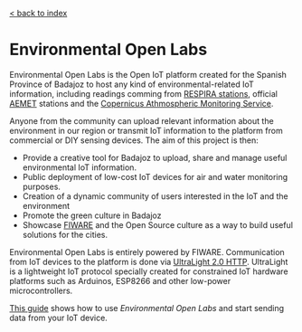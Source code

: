 [< back to index](../../README.md)

# Environmental Open Labs

Environmental Open Labs is the Open IoT platform created for the Spanish Province of Badajoz to host any kind of environmental-related IoT information, including readings comming from [RESPIRA stations](RESPIRA_STATION.md), official [AEMET](http://www.aemet.es/en/portada) stations and the [Copernicus Athmospheric Monitoring Service](https://atmosphere.copernicus.eu/).

Anyone from the community can upload relevant information about the environment in our region or transmit IoT information to the platform from commercial or DIY sensing devices. The aim of this project is then:

- Provide a creative tool for Badajoz to upload, share and manage useful environmental IoT information.
- Public deployment of low-cost IoT devices for air and water monitoring purposes.
- Creation of a dynamic community of users interested in the IoT and the environment
- Promote the green culture in Badajoz
- Showcase [FIWARE](https://www.fiware.org/) and the Open Source culture as a way to build useful solutions for the cities.

Environmental Open Labs is entirely powered by FIWARE. Communication from IoT devices to the platform is done via [UltraLight 2.0 HTTP]((https://fiware-iotagent-ul.readthedocs.io/en/latest/usermanual/index.html)). UltraLight is a lightweight IoT protocol specially created for constrained IoT hardware platforms such as Arduinos, ESP8266 and other low-power microcontrollers.

[This guide](HOWTO_OPEN_LABS.md) shows how to use _Environmental Open Labs_ and start sending data from your IoT device.

